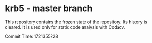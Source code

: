 # krb5 - master branch

This repository contains the frozen state of the repository.
Its history is cleared. It is used only for static code
analysis with Codacy.

Commit Time: 1721355228